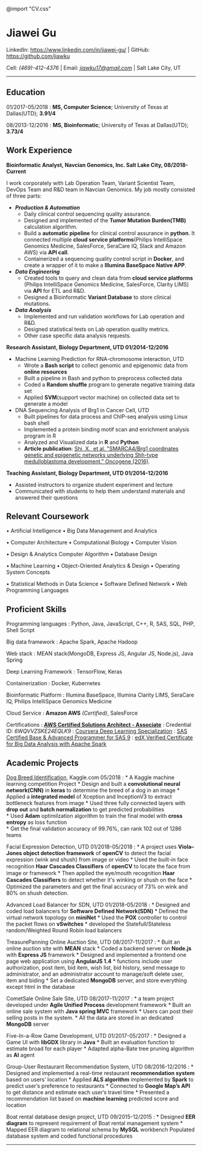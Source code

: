@import "CV.css"

Jiawei Gu
============
LinkedIn:   https://www.linkedin.com/in/jiawei-gu/ | GitHub: https://github.com/jiawku

Cell: *(469)-412-4376* | Email: *jiawku17@gmail.com* | Salt Lake City, UT
--- ---

Education
---------
01/2017-05/2018
: **MS, Computer Science**; University of Texas at Dallas(UTD); **3.91/4**

08/2013-12/2016
: **MS, Bioinformatic**; University of Texas at Dallas(UTD); **3.73/4**

Work Experience
----------
**Bioinformatic Analyst, Navcian Genomics, Inc. Salt Lake City, 08/2018-Current**

I work corporately with Lab Operation Team, Variant Scientist Team, DevOps Team and R&D team in Navcian Genomics. My job mostly consisted of three parts:
 * ***Production & Automation***
    * Daily clinical control sequencing quality assurance.
    * Designed and implemented of the **Tumor Mutation Burden(TMB)** calculation algorithm.
    * Build a **automatic pipeline** for clinical control assurance in **python**. It connected multiple **cloud service platforms**(Philips IntelliSpace Genomics Medicine, SalesForce, SeraCare IQ, Slack and Amazon AWS) via **API call**.
    * Containerized a sequencing quality control script in **Docker**, and create a wrapper of it to make a **Illumina BaseSpace Native APP**.  
 * ***Data Engineering***
    * Created tools to query and clean data from **cloud service platforms** (Philips IntelliSpace Genomics Medicine, SalesForce, Clarity LIMS) via **API** for ETL and R&D.
    * Designed a Bioinformatic **Variant Database** to store clinical mutations.
 * ***Data Analysis***
    * Implemented and run validation workflows for Lab operation and R&D.
    * Designed statistical tests on Lab operation quality metrics.
    * Other case specific data analysis requests.


**Research Assistant, Biology Department, UTD 	01/2014-12/2016**
 * Machine Learning Prediction for RNA-chromosome interaction, UTD
    * Wrote a **Bash script** to collect genomic and epigenomic data from **online resources**
    *	Built a pipeline in Bash and python to preprocess collected data
    *	Coded a **Random shuffle** program to generate negative training data set
    *	Applied **SVM**(support vector machine) on collected data set to generate a model
* DNA Sequencing Analysis of Brg1 in Cancer Cell, UTD
    *	Built pipelines for data process and ChIP-seq analysis using Linux bash shell
    *	Implemented a protein binding motif scan and enrichment analysis program in R
    *	Analyzed and Visualized data in **R** and **Python**
    * **Article publication**: [Shi, X., et al. "SMARCA4/Brg1 coordinates genetic and epigenetic networks underlying Shh-type medulloblastoma development." Oncogene (2016)](https://www.nature.com/articles/onc2016108).

**Teaching Assistant, Biology Department, UTD 	01/2014-12/2016**
  *	Assisted instructors to organize student experiment and lecture
  *	Communicated with students to help them understand materials and answered their questions


Relevant Coursework
----------------
• Artificial Intelligence
• Big Data Management and Analytics

• Computer Architecture
• Computational Biology
• Computer Vision

• Design & Analytics Computer Algorithm
• Database Design

• Machine Learning
• Object-Oriented Analytics & Design
• Operating System Concepts

• Statistical Methods in Data Science
• Software Defined Network
• Web Programming Languages



Proficient Skills
--------

Programming languages
:   Python, Java, JavaScript, C++, R, SAS, SQL, PHP, Shell Script

Big data framework
:   Apache Spark, Apache Hadoop

Web stack
:   MEAN stack(MongoDB, Express JS, Angular JS, Node.js), Java Spring

Deep Learning Framework
:   TensorFlow, Keras

Containerization
: Docker, Kubernetes

Bioinformatic Platform
: Illumina BaseSpace, Illumina Clarity LIMS, SeraCare IQ, Philips IntelliSpace Genomics Medicine

Cloud Service
: **Amazon AWS** *(Certified)*, SalesForce


Certifications
:   **[AWS Certified Solutions Architect - Associate](https://aw.certmetrics.com/amazon/public/verification.aspx)**
  : Credential ID: *6WQVVZSKE24EQLK9*
:   [Coursera Deep Learning Specialization](https://www.coursera.org/account/accomplishments/specialization/5VL96NJ4AGXJ)
:   [SAS Certified Base & Advanced Programmer for SAS 9](https://www.youracclaim.com/badges/29649285-43db-4ca4-89c6-5e325a059829/public_url)
:   [edX Verified Certificate for Big Data Analysis with Apache Spark](https://courses.edx.org/certificates/user/10309856/course/course-v1:BerkeleyX+CS110x+2T2016)




Academic Projects
----------
[Dog Breed Identification](https://www.kaggle.com/c/dog-breed-identification), Kaggle.com 	05/2018
:   * A Kaggle machine learning competition Project
    * Design and built a **convolutional neural network(CNN)** in **keras** to determine the breed of a dog in an image
    * Applied a **integrated model** of Xception and InceptionV3 to extract bottleneck features from image
    * Used three fully connected layers with **drop out** and **batch normalization** to get predicted probabilities  
    * Used **Adam** optimilzation algorithm to train the final model with **cross entropy** as loss function  
    * Get the final validation accuracy of 99.76%, can rank 102 out of 1286 teams

Facial Expression Detection, UTD 	01/2018-05/2018
:   * A project uses **Viola–Jones object detection framework** of **openCV** to detect the facial expression (wink and shush) from image or video
    *	Used the built-in face recognition **Haar Cascades Classiﬁers** of **openCV** to locate the face from image or framework
    * Then applied the eye/mouth recognition **Haar Cascades Classiﬁers** to detect whether it's winking or shush on the face
    * Optimized the parameters and get the final accuracy of 73% on wink and 80% on shush detection.

Advanced Load Balancer for SDN, UTD 01/2018-05/2018
:   * Designed and coded load balancers for **Software Defined Network(SDN)**
    * Defined the virtual network topology on **miniNet**
    *	Used the **POX** controller to control the packet flows on **vSwitches**
    * developed the Statefull/Stateless random/Weighted Round Robin load balancers

TreasurePanning Online Auction Site, UTD 	08/2017-11/2017
:   * Built an online auction site with **MEAN** stack
    *	Coded a backend server on **Node.js** with **Express JS** framework
    *	Designed and implemented a frontend one page web application using **AngularJS 1.4**
    * functions include user authorization, post item, bid item, wish list, bid history, send message to administrator, and an administrator account to manage/soft delete user, item and biding
    *	Set a dedicated **MongoDB** server, and store everything except html in the database

CometSale Online Sale Site, UTD 	08/2017-11/2017
:   *	a team project developed under **Agile Unified Process** development framework
    *	Built an online sale system with **Java spring MVC** framework
    *	Users can post their selling posts in the system.
    * All the data are stored in an dedicated **MongoDB** server

Five-In-a-Row Game Development, UTD	01/2017-05/2017
:   *	Designed a Game UI with **libGDX** library in **Java**
    *	Built an evaluation function to estimate broad for each player
    *	Adapted alpha-Bate tree pruning algorithm as **AI** agent

Group-User Restaurant Recommendation System, UTD		08/2016-12/2016
:   *	Designed and implemented a real-time restaurant **recommendation system** based on users’ location
    *	Applied **ALS algorithm** implemented by **Spark** to predict user’s preference to restaurants
    *	Connected to **Google Map’s API** to get distance and estimate each user’s travel time
    *	Presented a recommendation list based on **machine learning** predicted score and location

Boat rental database design project, UTD	09/2015-12/2015
:   *	Designed **EER diagram** to represent requirement of Boat rental management system
    *	Mapped EER diagram to relational schema by **MySQL** workbench Populated database system and coded functional procedures

-------------------    -------------------
